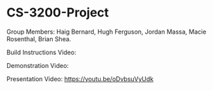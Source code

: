 # CS-3200-Project

Group Members:
  Haig Bernard, 
  Hugh Ferguson, 
  Jordan Massa, 
  Macie Rosenthal, 
  Brian Shea.
  
Build Instructions Video:

Demonstration Video:

Presentation Video:
https://youtu.be/oDvbsuVyUdk


